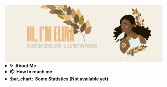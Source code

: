 <img src="./img/main.png" alt="Mokkapps GitHub README header image">

<details>
  <summary><b>✨&nbsp;&nbsp;About&nbsp;Me</b></summary>
  <br/>

## :package: I'm a distributor of:

- Sugar :cake: for my mates _(ask politely)_
- Organization
- Code
- Good humor :dancer:

## :microscope: I studied:

- Art
- Architecture
- Front-end
- Languages

## :dart: My next goals are:

- MySQL
- PHP
- Node.js
- Typescript

</details>

<details>
  <summary><b>📫&nbsp;&nbsp;How&nbsp;to&nbsp;reach&nbsp;me</b></summary>
  <br/>
 
You can reach/follow me: 
[<img src="./img/linkedin.svg" height="40em" align="center" alt="Follow Elina on LinkedIn" title="Follow Elina on LinkedIn"/>](https://www.linkedin.com/in/elina-hulbert-b74206216/?locale=en_US)
[<img src="./img/mail.svg" height="40em" align="center" alt="Mail Elina" title="Mail Elina"/>](mailto:elinahulbert@gmail.com)
[<img src="./img/behance.svg" height="40em" align="center" alt="Follow Elina on Behance" title="Follow Elina on Behance"/>](https://www.behance.net/elinahulbert)
[<img src="./img/instagram.svg" height="40em" align="center" alt="Follow Elina on Instagram" title="Follow Elina on Instagram"/>](https://www.instagram.com/_koltrast/?hl=en)

</details>

<details>
  <summary><b>:bar_chart:&nbsp;&nbsp;Some&nbsp;Statistics&nbsp;(Not available yet)</b></summary>
  <br/>

Github Stats:
<br/>
[![Anurag's GitHub stats](https://github-readme-stats.vercel.app/api?username=ElinaHulbert&title_color=#edba85&icon_color=#edba85)](https://github.com/anuraghazra/github-readme-stats)

Wakatime Stats:
<a href="https://wakatime.com"><img src="https://wakatime.com/share/@ElinaHulbert/71ecc19e-94e4-42d1-b498-19bf3f424f54.png" height="100"/></a>
[![wakatime](https://wakatime.com/badge/user/69ae04d4-76ba-4450-914b-d317e667735c.svg)](https://wakatime.com/@69ae04d4-76ba-4450-914b-d317e667735c)

</details>
